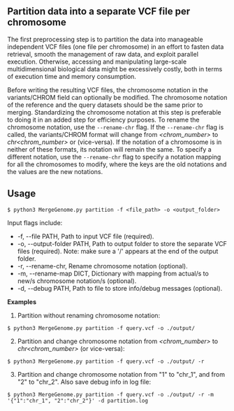 ## Partition data into a separate VCF file per chromosome

The first preprocessing step is to partition the data into manageable independent VCF files (one file per chromosome) in an effort to fasten data retrieval, smooth the management of raw data, and exploit parallel execution. Otherwise, accessing and manipulating large-scale multidimensional biological data might be excessively costly, both in terms of execution time and memory consumption.

Before writing the resulting VCF files, the chromosome notation in the variants/CHROM field can optionally be modified. The chromosome notation of the reference and the query datasets should be the same prior to merging. Standardizing the chromosome notation at this step is preferable to doing it in an added step for efficiency purposes. To rename the chromosome notation, use the `--rename-chr` flag. If the `--rename-chr` flag is called, the variants/CHROM format will change from *<chrom_number>* to *chr<chrom_number>* or (vice-versa). If the notation of a chromosome is in neither of these formats, its notation will remain the same. To specify a different notation, use the `--rename-chr` flag to specify a notation mapping for all the chromosomes to modify, where the keys are the old notations and the values are the new notations.

## Usage

```
$ python3 MergeGenome.py partition -f <file_path> -o <output_folder>
```

Input flags include:

* -f, --file PATH, Path to input VCF file (required).
* -o, --output-folder PATH, Path to output folder to store the separate VCF files (required). Note: make sure a '/' appears at the end of the output folder.
* -r, --rename-chr, Rename chromosome notation (optional).
* -m, --rename-map DICT, Dictionary with mapping from actual/s to new/s chromosome notation/s (optional).
* -d, --debug PATH, Path to file to store info/debug messages (optional).

**Examples**

1. Partition without renaming chromosome notation:

```
$ python3 MergeGenome.py partition -f query.vcf -o ./output/
```

2. Partition and change chromosome notation from *<chrom_number>* to *chr<chrom_number>* (or vice-versa):

```
$ python3 MergeGenome.py partition -f query.vcf -o ./output/ -r
```

3. Partition and change chromosome notation from "1" to "chr_1", and from "2" to "chr_2". Also save debug info in log file:

```
$ python3 MergeGenome.py partition -f query.vcf -o ./output/ -r -m '{"1":"chr_1", "2":"chr_2"}' -d partition.log
```